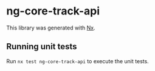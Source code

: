 # ng-core-track-api

This library was generated with [Nx](https://nx.dev).

## Running unit tests

Run `nx test ng-core-track-api` to execute the unit tests.
